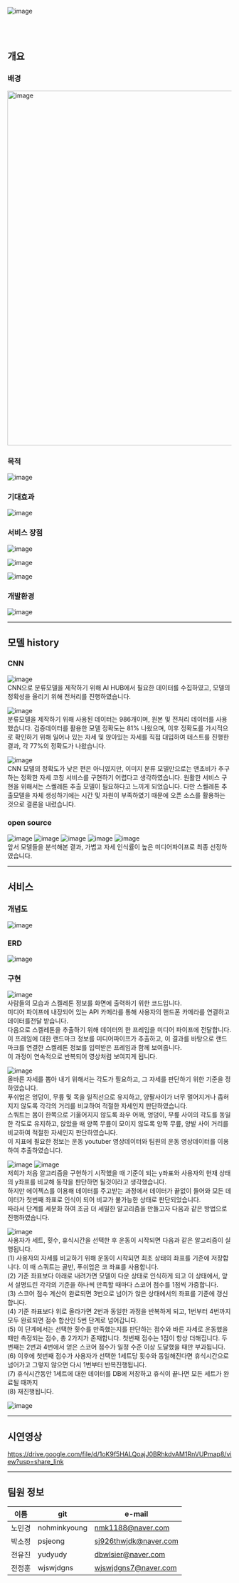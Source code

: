 
![image](https://user-images.githubusercontent.com/111229365/218354484-315efbfb-74f8-48a4-84ee-a14e3372c209.png)

<br><br>

## 개요

### 배경
<img width="797" alt="image" src="https://user-images.githubusercontent.com/111229365/218349224-38c751d0-a75d-4557-a230-aacd7934c948.png">

### 목적
![image](https://user-images.githubusercontent.com/111229365/218353342-ad594467-e74b-48f4-9765-524008713791.png)

### 기대효과
![image](https://user-images.githubusercontent.com/111229365/218353404-eb81a3bb-5db6-4d32-aace-7a5807614c7e.png)

### 서비스 장점
![image](https://user-images.githubusercontent.com/111229365/218353437-6d820eca-85e9-4759-83fa-e059d6a973e2.png)

![image](https://user-images.githubusercontent.com/111229365/218353478-23fb796f-5db4-4e4b-8512-fcf427a8f3e2.png)

![image](https://user-images.githubusercontent.com/111229365/218349599-92425b18-42b1-4f66-9338-8be622e9bd1b.png)

### 개발환경
![image](https://user-images.githubusercontent.com/111229365/218353522-d2152f74-1186-47ef-8081-389c70f12a1b.png)

***
## 모델 history

### CNN

![image](https://user-images.githubusercontent.com/111229365/218353555-a7caf5e6-0d36-4629-a69f-189327e78eb5.png)
<br>CNN으로 분류모델을 제작하기 위해 AI HUB에서 필요한 데이터를 수집하였고, 모델의 정확성을 올리기 위해 전처리를 진행하였습니다.


![image](https://user-images.githubusercontent.com/111229365/218353591-0c74545c-67b7-47e6-a97a-44ea212e92b0.png)
<br>분류모델을 제작하기 위해 사용된 데이터는 986개이며, 원본 및 전처리 데이터를 사용했습니다.
검증데이터를 활용한 모델 정확도는 81% 나왔으며, 이후 정확도를 가시적으로 확인하기 위해 일어나 있는 자세 및 앉아있는 자세를 직접 대입하여 테스트를 진행한 결과, 각 77%의 정확도가 나왔습니다.


![image](https://user-images.githubusercontent.com/111229365/218353633-94552a2f-8a3e-46ee-b55c-29888c230b2f.png)
<br>CNN 모델의 정확도가 낮은 편은 아니였지만, 이미지 분류 모델만으로는 앤초비가 추구하는 정확한 자세 코칭 서비스를 구현하기 어렵다고 생각하였습니다. 
원활한 서비스 구현을 위해서는 스켈레톤 추출 모델이 필요하다고 느끼게 되었습니다. 
다만 스켈레톤 추출모델을 자체 생성하기에는 시간 및 자원이 부족하였기 때문에 오픈 소스를 활용하는 것으로 결론을 내렸습니다.


### open source
![image](https://user-images.githubusercontent.com/111229365/218353671-9d6daf9e-6d88-4d15-b060-a561ed2d2609.png)
![image](https://user-images.githubusercontent.com/111229365/218353713-790fe2aa-d135-4e35-b790-217b6eb865f2.png)
![image](https://user-images.githubusercontent.com/111229365/218353747-42eead56-b884-43de-b42c-d1f568ecdbf6.png)
![image](https://user-images.githubusercontent.com/111229365/218353775-3539fe96-7f80-4aa1-bcea-fd5271668052.png)
![image](https://user-images.githubusercontent.com/111229365/218353808-6d143258-dc3e-403d-83f4-e37a1e786627.png)
<br>앞서 모델들을 분석해본 결과, 가볍고 자세 인식률이 높은 미디어파이프로 최종 선정하였습니다.

***
## 서비스 
### 개념도
![image](https://user-images.githubusercontent.com/111229365/218353927-d201dd6b-d9a5-43b2-9692-c24d5b7e46ae.png)

### ERD
![image](https://user-images.githubusercontent.com/111229365/218350964-f09f8943-8b70-4e41-9a33-2004008c90c9.png)

### 구현
![image](https://user-images.githubusercontent.com/111229365/218350998-04084a05-4737-4c9d-bac4-a17f36d551d4.png)
<br>사람들의 모습과 스켈레톤 정보를 화면에 출력하기 위한 코드입니다.
<br>미디어 파이프에 내장되어 있는 API 카메라를 통해 사용자의 핸드폰 카메라를 연결하고 데이터를전달 받습니다. 
<br>다음으로 스켈레톤을 추출하기 위해 데이터의 한 프레임을 미디어 파이프에 전달합니다. 
<br>이 프레임에 대한 랜드마크 정보를 미디어파이프가 추출하고, 이 결과를 바탕으로 랜드마크를 연결한 스켈레톤 정보를 입력받은 프레임과 함께 보여줍니다.
<br>이 과정이 연속적으로 반복되어 영상처럼 보여지게 됩니다.


![image](https://user-images.githubusercontent.com/111229365/218353976-0fa2354c-366b-4296-80eb-1907ed397be9.png)
<br>올바른 자세를 뽑아 내기 위해서는 각도가 필요하고, 그 자세를 판단하기 위한 기준을 정하였습니다.
<br>푸쉬업은 엉덩이, 무릎 및 목을 일직선으로 유지하고, 양팔사이가 너무 멀어지거나 좁혀지지 않도록 각각의 거리를 비교하여 적절한 자세인지 판단하였습니다.
<br>스쿼트는 몸이 한쪽으로 기울어지지 않도록 좌우 어깨, 엉덩이, 무릎 사이의 각도를 동일한 각도로 유지하고, 앉았을 때 양쪽 무릎이 모이지 않도록 양쪽 무릎, 양발 사이 거리를 비교하여 적절한 자세인지 판단하였습니다.
<br>이 지표에 필요한 정보는 운동 youtuber 영상데이터와 팀원의 운동 영상데이터를 이용하여 추출하였습니다.


![image](https://user-images.githubusercontent.com/111229365/218354037-e5274afa-f73d-4a74-9968-78570c8767a0.png)
![image](https://user-images.githubusercontent.com/111229365/218354094-002231a6-a5cb-484c-ad67-dd89d30bf062.png)
<br>저희가 처음 알고리즘을 구현하기 시작했을 때 기준이 되는 y좌표와 사용자의 현재 상태의 y좌표를 비교해 동작을 판단하면 될것이라고 생각했습니다. 
<br>하지만 에이젝스를 이용해 데이터를 주고받는 과정에서 데이터가 끝없이 들어와 모든 데이터가 첫번째 좌표로 인식이 되어 비교가 불가능한 상태로 판단되었습니다.
<br>따라서 단계를 세분화 하여 조금 더 세밀한 알고리즘을 만들고자 다음과 같은 방법으로 진행하였습니다.


![image](https://user-images.githubusercontent.com/111229365/218351115-32e78e63-87c0-4d1e-bba9-d446a09594bb.png)
<br>사용자가 세트, 횟수, 휴식시간을 선택한 후 운동이 시작되면 다음과 같은 알고리즘이 실행됩니다. 
<br>(1) 사용자의 자세를 비교하기 위해 운동이 시작되면 최초 상태의 좌표를 기준에 저장합니다. 이 때 스쿼트는 골반, 푸쉬업은 코 좌표를 사용합니다. 
<br>(2) 기준 좌표보다 아래로 내려가면 모델이 다운 상태로 인식하게 되고 이 상태에서, 앞서 설명드린 각각의 기준을 하나씩 만족할 때마다 스코어 점수를 1점씩 가중합니다. 
<br>(3) 스코어 점수 계산이 완료되면 3번으로 넘어가 앉은 상태에서의 좌표를 기준에 갱신합니다.
<br>(4) 기준 좌표보다 위로 올라가면 2번과 동일한 과정을 반복하게 되고, 1번부터 4번까지 모두 완료되면 점수 합산인 5번 단계로 넘어갑니다.
<br>(5) 이 단계에서는 선택한 횟수를 만족했는지를 판단하는 점수와 바른 자세로 운동했을 때만 측정되는 점수, 총 2가지가 존재합니다. 첫번째 점수는 1점이 항상 더해집니다. 두번째는 2번과 4번에서 얻은 스코어 점수가 일정 수준 이상 도달했을 때만 부과됩니다.
<br>(6) 이후에 첫번째 점수가 사용자가 선택한 1세트당 횟수와 동일해진다면 휴식시간으로 넘어가고 그렇지 않으면 다시 1번부터 반복진행됩니다. 
<br>(7) 휴식시간동안 1세트에 대한 데이터를 DB에 저장하고 휴식이 끝나면 모든 세트가 완료될 때까지 
<br>(8) 재진행됩니다. 


![image](https://user-images.githubusercontent.com/111229365/218351129-6b7eb098-fde3-4811-a94f-50e1aef0cf89.png)

***
## 시연영상
https://drive.google.com/file/d/1oK9f5HALQoajJ0BRhkdvAM1RnVUPmap8/view?usp=share_link
***
## 팀원 정보
|이름|git|e-mail|
|---|---|---|
|노민경|nohminkyoung|nmk1188@naver.com|
|박소정|psjeong|sj926thwjdk@naver.com|
|전유진|yudyudy|dbwlsier@naver.com|
|전정훈|wjswjdgns|wjswjdgns7@naver.com|

